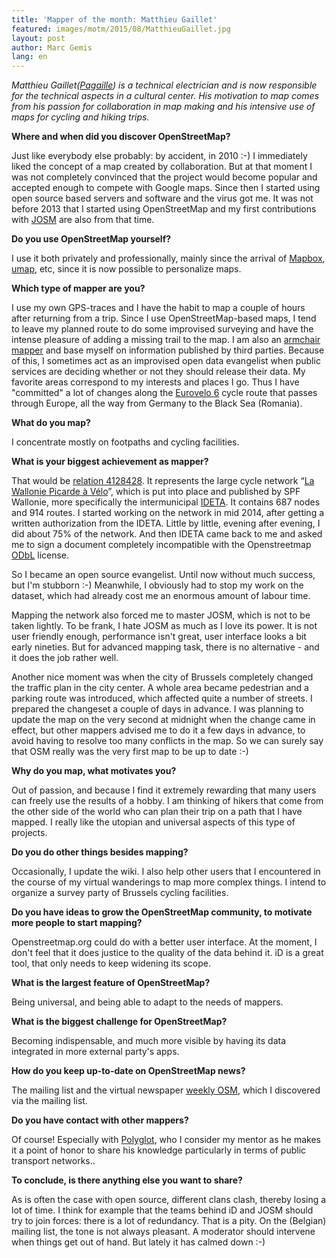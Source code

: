 ```yaml
---
title: 'Mapper of the month: Matthieu Gaillet'
featured: images/motm/2015/08/MatthieuGaillet.jpg
layout: post
author: Marc Gemis
lang: en
---
```


_Matthieu Gaillet([Pagaille](https://www.openstreetmap.org/user/Pagaille)) is a technical electrician and is now responsible for the technical aspects in a cultural center. His motivation to map comes from his passion for collaboration in map making and his intensive use of maps for cycling and hiking trips._

**Where and when did you discover OpenStreetMap?**

Just like everybody else probably: by accident, in 2010 :-) I immediately liked the concept of a map created by collaboration. But at that moment I was not completely convinced that the project would become popular and accepted enough to compete with Google maps. Since then I started using open source based servers and software and the virus got me. It was not before 2013 that I started using OpenStreetMap and my first contributions with [JOSM](http://josm.openstreetmap.de/) are also from that time.

**Do you use OpenStreetMap yourself?**

I use it both privately and professionally, mainly since the arrival of [Mapbox](https://www.mapbox.com/), [umap](http://umap.openstreetmap.fr/), etc, since it is now possible to personalize maps.

**Which type of mapper are you?**

I use my own GPS-traces and I have the habit to map a couple of hours after returning from a trip. Since I use OpenStreetMap-based maps, I tend to leave my planned route to do some improvised surveying and have the intense pleasure of adding a missing trail to the map. I am also an [armchair mapper](http://wiki.openstreetmap.org/wiki/Armchair_mapping) and base myself on information published by third parties. Because of this, I sometimes act as an improvised open data evangelist when public services are deciding whether or not they should release their data. My favorite areas correspond to my interests and places I go. Thus I have "committed" a lot of changes along the [Eurovelo 6](http://www.eurovelo.com/en/eurovelos/eurovelo-6) cycle route that passes through Europe, all the way from Germany to the Black Sea (Romania).

**What do you map?**

I concentrate mostly on footpaths and cycling facilities.

**What is your biggest achievement as mapper?**

That would be [relation 4128428](http://www.openstreetmap.org/relation/4128428). It represents the large cycle network “[La Wallonie Picarde à Vélo](http://www.visitwapi.be/divers/nature-et-balades/la-wapi-a-velo/article/la-wapi-a-velo?lang=fr)”, which is put into place and published by SPF Wallonie, more specifically the intermunicipal [IDETA](http://www.ideta.be/). It contains 687 nodes and 914 routes. I started working on the network in mid 2014, after getting a written authorization from the IDETA. Little by little, evening after evening, I did about 75% of the network. And then IDETA came back to me and asked me to sign a document completely incompatible with the Openstreetmap [ODbL](http://opendatacommons.org/licenses/odbl/) license.

So I became an open source evangelist. Until now without much success, but I'm stubborn :-) Meanwhile, I obviously had to stop my work on the dataset, which had already cost me an enormous amount of labour time.

Mapping the network also forced me to master JOSM, which is not to be taken lightly. To be frank, I hate JOSM as much as I love its power. It is not user friendly enough, performance isn't great, user interface looks a bit early nineties. But for advanced mapping task, there is no alternative - and it does the job rather well.

Another nice moment was when the city of Brussels completely changed the traffic plan in the city center. A whole area became pedestrian and a parking route was introduced, which affected quite a number of streets. I prepared the changeset a couple of days in advance. I was planning to update the map on the very second at midnight when the change came in effect, but other mappers advised me to do it a few days in advance, to avoid having to resolve too many conflicts in the map. So we can surely say that OSM really was the very first map to be up to date :-)

**Why do you map, what motivates you?**

Out of passion, and because I find it extremely rewarding that many users can freely use the results of a hobby. I am thinking of hikers that come from the other side of the world who can plan their trip on a path that I have mapped. I really like the utopian and universal aspects of this type of projects.

**Do you do other things besides mapping?**

Occasionally, I update the wiki. I also help other users that I encountered in the course of my virtual wanderings to map more complex things. I intend to organize a survey party of Brussels cycling facilities.

**Do you have ideas to grow the OpenStreetMap community, to motivate more people to start mapping?**

Openstreetmap.org could do with a better user interface. At the moment, I don't feel that it does justice to the quality of the data behind it. iD is a great tool, that only needs to keep widening its scope.

**What is the largest feature of OpenStreetMap?**

Being universal, and being able to adapt to the needs of mappers.

**What is the biggest challenge for OpenStreetMap?**

Becoming indispensable, and much more visible by having its data integrated in more external party's apps.

**How do you keep up-to-date on OpenStreetMap news?**

The mailing list and the virtual newspaper [weekly OSM](http://www.weeklyosm.eu/), which I discovered via the mailing list.

**Do you have contact with other mappers?**

Of course! Especially with [Polyglot](http://www.openstreetmap.org/user/Polyglot), who I consider my mentor as he makes it a point of honor to share his knowledge particularly in terms of public transport networks..

**To conclude, is there anything else you want to share?**

As is often the case with open source, different clans clash, thereby losing a lot of time. I think for example that the teams behind iD and JOSM should try to join forces: there is a lot of redundancy. That is a pity. On the (Belgian) mailing list, the tone is not always pleasant. A moderator should intervene when things get out of hand. But lately it has calmed down :-)
